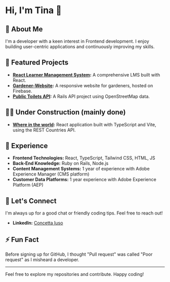 # Hi, I'm Tina 👋

## 🚀 About Me
I'm a developer with a keen interest in Frontend development. I enjoy building user-centric applications and continuously improving my skills.

## 🌟 Featured Projects
- **[React Learner Management System](https://github.com/MenteCat/react-learner-management-system):** A comprehensive LMS built with React.
- **[Gardener-Website](https://github.com/MenteCat/Gardener-Website):** A responsive website for gardeners, hosted on Firebase.
- **[Public Toilets API](https://github.com/MenteCat/public-toilets-api):** A Rails API project using OpenStreetMap data.

## 👷‍♀️ Under Construction (mainly done)
- **[Where in the world](https://github.com/MenteCat/Where_in_the_world):** React application built with TypeScript and Vite, using the REST Countries API.

## 💼 Experience
- **Frontend Technologies:** React, TypeScript, Tailwind CSS, HTML, JS
- **Back-End Knowledge:** Ruby on Rails, Node.js
- **Content Management Systems:** 1 year of experience with Adobe Experience Manager (CMS platform)
- **Customer Data Platforms:** 1 year experience with Adobe Experience Platform (AEP)

## 💬 Let's Connect
I'm always up for a good chat or friendly coding tips. Feel free to reach out!

- **LinkedIn:** [Concetta Iuso](https://www.linkedin.com/in/concetta-iuso/)

## ⚡ Fun Fact
Before signing up for GitHub, I thought "Pull request" was called "Poor request" as I misheard a developer.

---

Feel free to explore my repositories and contribute. Happy coding!
